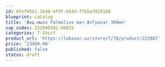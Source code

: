 ```yaml
---
id: 8fef45b1-1b48-4f9f-b543-f76ba70281b6
blueprint: catalog
title: 'Жид.мыло Palmolive вит.B+Гранат 300мл'
sap_codes: 152040101-00025
categories: T-Shirt
product_url: 'https://lebazar.uz/store/7/78/product/223867'
price: '23490.00'
published: false
status: draft
---
```


